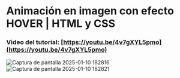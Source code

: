 # Animación en imagen con efecto HOVER | HTML y CSS
### Video del tutorial: [https://youtu.be/4v7gXYL5pmo](https://youtu.be/4v7gXYL5pmo)

![Captura de pantalla 2025-01-10 182816](https://github.com/user-attachments/assets/06caf1df-d2e5-4678-9315-eebe0f9343e0)
![Captura de pantalla 2025-01-10 182821](https://github.com/user-attachments/assets/86dbd398-3c90-4292-b672-46331f58a164)


